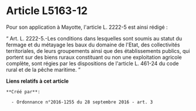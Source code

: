 # Article L5163-12

Pour son application à Mayotte, l'article L. 2222-5 est ainsi rédigé : 

“ Art. L. 2222-5.-Les conditions dans lesquelles sont soumis au statut du fermage et du métayage les baux du domaine de
l'Etat, des collectivités territoriales, de leurs groupements ainsi que des établissements publics, qui portent sur des biens
ruraux constituant ou non une exploitation agricole complète, sont régies par les dispositions de l'article L. 461-24 du code
rural et de la pêche maritime. ”

**Liens relatifs à cet article**

	**Créé par**:

	  - Ordonnance n°2016-1255 du 28 septembre 2016 - art. 3
